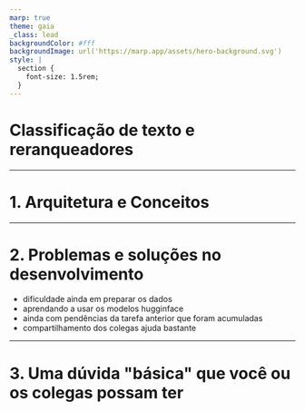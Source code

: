 ```yaml
---
marp: true
theme: gaia
_class: lead
backgroundColor: #fff
backgroundImage: url('https://marp.app/assets/hero-background.svg')
style: |
  section {
    font-size: 1.5rem;
  }
---
```


# Classificação de texto e reranqueadores

---
<!-- paginate: true -->

# 1. Arquitetura e Conceitos

---

# 2. Problemas e soluções no desenvolvimento

- dificuldade ainda em preparar os dados
- aprendando a usar os modelos hugginface
- ainda com pendências da tarefa anterior que foram acumuladas
- compartilhamento dos colegas ajuda bastante
---

# 3. Uma dúvida "básica" que você ou os colegas possam ter


